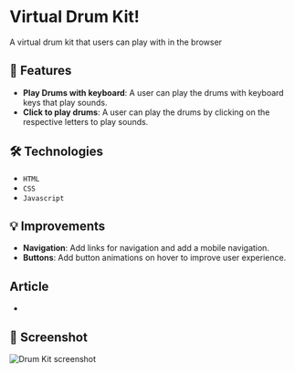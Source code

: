 # Virtual Drum Kit!
 
A virtual drum kit that users can play with in the browser

## 🚀 Features

- **Play Drums with keyboard**: A user can play the drums with keyboard keys that play sounds.
- **Click to play drums**: A user can play the drums by clicking on the respective letters to play sounds.

## 🛠️ Technologies

- `HTML`
- `CSS`
- `Javascript`

## 💡 Improvements

- **Navigation**: Add links for navigation and add a mobile navigation.
- **Buttons**: Add button animations on hover to improve user experience.

## Article

- 

## 📸 Screenshot

![Drum Kit screenshot]()

